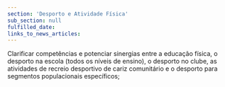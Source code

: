 ```yaml
---
section: 'Desporto e Atividade Física'
sub_section: null
fulfilled_date:
links_to_news_articles:
---
```


Clarificar competências e potenciar sinergias entre a educação física, o desporto na escola (todos os níveis de ensino), o desporto no clube, as atividades de recreio desportivo de cariz comunitário e o desporto para segmentos populacionais específicos;